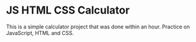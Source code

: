 # JS HTML CSS Calculator 
This is a simple calculator project that was done within an hour. 
Practice on JavaScript, HTML and CSS.
